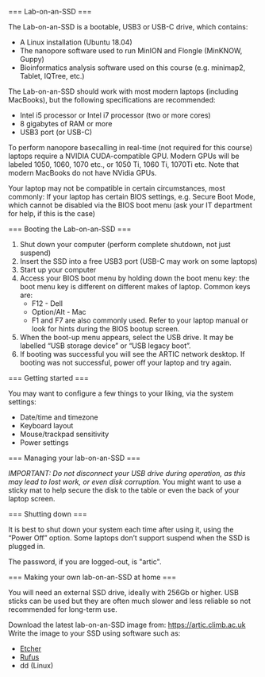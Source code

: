 === Lab-on-an-SSD ===

The Lab-on-an-SSD is a bootable, USB3 or USB-C drive, which contains:
- A Linux installation (Ubuntu 18.04)
- The nanopore software used to run MinION and Flongle (MinKNOW, Guppy)
- Bioinformatics analysis software used on this course (e.g. minimap2, Tablet, IQTree, etc.)

The Lab-on-an-SSD should work with most modern laptops (including MacBooks), but the following specifications are recommended:
- Intel i5 processor or Intel i7 processor (two or more cores)
- 8 gigabytes of RAM or more
- USB3 port (or USB-C)

To perform nanopore basecalling in real-time (not required for this course) laptops require a NVIDIA CUDA-compatible GPU. Modern GPUs will be labeled 1050, 1060, 1070 etc., or 1050 Ti, 1060 Ti, 1070Ti etc. Note that modern MacBooks do not have NVidia GPUs.

Your laptop may not be compatible in certain circumstances, most commonly:
If your laptop has certain BIOS settings, e.g. Secure Boot Mode, which cannot be disabled via the BIOS boot menu (ask your IT department for help, if this is the case)

=== Booting the Lab-on-an-SSD ===

1. Shut down your computer (perform complete shutdown, not just suspend)
2. Insert the SSD into a free USB3 port (USB-C may work on some laptops)
3. Start up your computer
4. Access your BIOS boot menu by holding down the boot menu key: the boot menu key is different on different makes of laptop. Common keys are:
   - F12 - Dell
   - Option/Alt - Mac
   - F1 and F7 are also commonly used.
   Refer to your laptop manual or look for hints during the BIOS bootup screen.
5. When the boot-up menu appears, select the USB drive. It may be labelled “USB storage device” or “USB legacy boot”.
6. If booting was successful you will see the ARTIC network desktop. If booting was not successful, power off your laptop and try again.

=== Getting started ===


You may want to configure a few things to your liking, via the system settings:
- Date/time and timezone
- Keyboard layout
- Mouse/trackpad sensitivity
- Power settings

=== Managing your lab-on-an-SSD ===

*IMPORTANT: Do not disconnect your USB drive during operation, as this may lead to lost work, or even disk corruption.* You might want to use a sticky mat to help secure the disk to the table or even the back of your laptop screen.

=== Shutting down ===

It is best to shut down your system each time after using it, using the “Power Off” option. Some laptops don’t support suspend when the SSD is plugged in.

The password, if you are logged-out, is "artic".

=== Making your own lab-on-an-SSD at home ===

You will need an external SSD drive, ideally with 256Gb or higher. USB sticks can be used but they are often much slower and less reliable so not recommended for long-term use.

Download the latest lab-on-an-SSD image from:
https://artic.climb.ac.uk
Write the image to your SSD using software such as:
- [Etcher](https://etcher.io/)
- [Rufus](https://rufus.akeo.ie/)
- dd (Linux)

